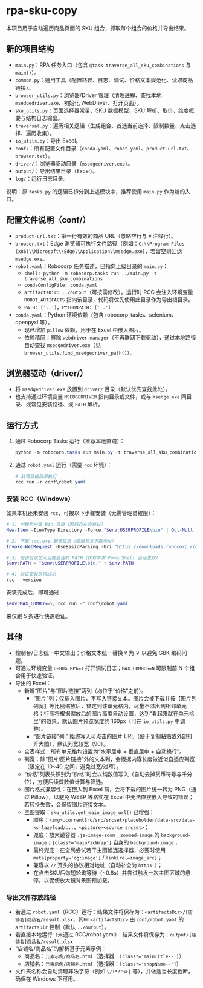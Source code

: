 # rpa-sku-copy

本项目用于自动遍历商品页面的 SKU 组合，抓取每个组合的价格并导出结果。

## 新的项目结构

- `main.py`：RPA 任务入口（包含 `@task traverse_all_sku_combinations` 与 `main()`）。
- `common.py`：通用工具（配置路径、日志、调试、价格文本规范化、读取商品链接）。
- `browser_utils.py`：浏览器/Driver 管理（清理进程、查找本地 `msedgedriver.exe`、初始化 WebDriver、打开页面）。
- `sku_utils.py`：页面选择器常量、SKU 数据模型、SKU 解析、取价、维度概要与结构日志输出。
- `traversal.py`：遍历相关逻辑（生成组合、首选当前选择、限制数量、点击选择、遍历收集）。
- `io_utils.py`：导出 Excel。
- `conf/`：所有配置文件目录（`conda.yaml`、`robot.yaml`、`product-url.txt`、`browser.txt`）。
- `driver/`：浏览器驱动目录（`msedgedriver.exe`）。
- `output/`：导出结果目录（Excel）。
- `log/`：运行日志目录。

说明：原 `tasks.py` 的逻辑已拆分到上述模块中，推荐使用 `main.py` 作为新的入口。

## 配置文件说明（conf/）
- `product-url.txt`：第一行有效的商品 URL（忽略空行与 `#` 注释行）。
- `browser.txt`：Edge 浏览器可执行文件路径（例如：`C:\\Program Files (x86)\\Microsoft\\Edge\\Application\\msedge.exe`），若留空则回退 `msedge.exe`。
- `robot.yaml`：Robocorp 任务描述，已指向上级目录的 `main.py`：
  - `shell: python -m robocorp.tasks run ../main.py -t traverse_all_sku_combinations`
  - `condaConfigFile: conda.yaml`
  - `artifactsDir: ../output`（可按需修改）。运行时 RCC 会注入环境变量 `ROBOT_ARTIFACTS` 指向该目录，代码将优先使用此目录作为导出根目录。
  - `PATH: ['..']`，`PYTHONPATH: ['..']`
- `conda.yaml`：Python 环境依赖（包含 robocorp-tasks、selenium、openpyxl 等）。
  - 现已增加 `pillow` 依赖，用于在 Excel 中嵌入图片。
  - 依赖精简：移除 `webdriver-manager`（不再联网下载驱动），通过本地路径自动查找 `msedgedriver.exe`（见 `browser_utils.find_msedgedriver_path()`）。

## 浏览器驱动（driver/）
- 将 `msedgedriver.exe` 放置到 `driver/` 目录（默认优先查找此处）。
- 也支持通过环境变量 `MSEDGEDRIVER` 指向目录或文件，或与 `msedge.exe` 同目录、或常见安装路径、或 `PATH` 解析。

## 运行方式
1. 通过 Robocorp Tasks 运行（推荐本地直跑）：
   ```powershell
   python -m robocorp.tasks run main.py -t traverse_all_sku_combinations
   ```
2. 通过 `robot.yaml` 运行（需要 `rcc` 环境）：
   ```powershell
   # 从项目根目录执行
   rcc run -r conf\robot.yaml
   ```

### 安装 RCC（Windows）
如果本机还未安装 `rcc`，可按以下步骤安装（无需管理员权限）：

```powershell
# 1) 创建用户级 bin 目录（若已存在会跳过）
New-Item -ItemType Directory -Force "$env:USERPROFILE\bin" | Out-Null

# 2) 下载 rcc.exe 到该目录（使用官方下载地址）
Invoke-WebRequest -UseBasicParsing -Uri "https://downloads.robocorp.com/rcc/releases/latest/windows64/rcc.exe" -OutFile "$env:USERPROFILE\bin\rcc.exe"

# 3) 将该目录加入当前会话的 PATH（仅对本次 PowerShell 会话生效）
$env:PATH = "$env:USERPROFILE\bin;" + $env:PATH

# 4) 验证安装是否成功
rcc --version
```

安装完成后，即可通过：

```powershell
$env:MAX_COMBOS=5; rcc run -r conf\robot.yaml
```

来仅跑 5 条进行快速验证。

## 其他
- 控制台/日志统一中文输出；价格文本统一替换 `¥` 为 `￥` 以避免 GBK 编码问题。
- 可通过环境变量 `DEBUG_RPA=1` 打开调试日志；`MAX_COMBOS=N` 可限制前 N 个组合用于快速验证。
- 导出的 Excel：
  - 新增“图片”与“图片链接”两列（均位于“价格”之前）。
    - “图片”列：仅插入图片，不写入链接文本。图片会被下载并按【图片列列宽】等比例缩放后，锚定到该单元格内，尽量不溢出到相邻单元格；行高将根据缩放后的图片高度自动设置，达到“看起来就在单元格里”的效果。默认图片预览宽度约 160px（可在 `io_utils.py` 中调整）。
    - “图片链接”列：始终写入可点击的图片 URL（便于复制粘贴或外部打开大图），默认列宽较宽（90）。
  - 全表样式：所有单元格均设置为“水平居中 + 垂直居中 + 自动换行”。
  - 列宽：除“图片/图片链接”外的文本列，会根据内容长度做近似自适应列宽（限定在 10~40 之间，避免过宽/过窄）。
  - “价格”列表头识别为“价格”时会以纯数值写入（自动去掉货币符号与千分位），方便后续做数值计算与筛选。
  - 图片格式兼容性：在嵌入到 Excel 前，会将下载的图片统一转为 PNG（通过 Pillow），以避免 WEBP 等格式在 Excel 中无法直接嵌入导致的错误；若转换失败，会保留图片链接文本。
  - 主图提取：`sku_utils.get_main_image_url()` 已增强：
    - 顺序：`<img>.currentSrc/src/srcset/placeholder/data-src/data-ks-lazyload/...`、`<picture><source srcset>`；
    - 兜底：放大镜容器 `.js-image-zoom__zoomed-image` 的 `background-image`；`[class*='mainPicWrap']` 自身的 `background-image`；
    - 最终兜底：在全局尝试若干主图候选选择器，必要时使用 `meta[property='og:image']` / `link[rel=image_src]`；
    - 兼容以 `//` 开头的协议相对地址（自动补全为 `https:`）；
    - 在点击SKU后做短轮询等待（~0.8s）并尝试触发一次主图区域的悬停，以促使放大镜背景图预加载。

### 导出文件存放路径
- 若通过 `robot.yaml`（RCC）运行：结果文件将保存为：`<artifactsDir>/[店铺名]商品名/result.xlsx`，其中 `<artifactsDir>` 由 `conf/robot.yaml` 的 `artifactsDir` 控制（默认 `../output`）。
- 若直接本地运行（未通过 RCC/robot.yaml）：结果文件将保存为：`output/[店铺名]商品名/result.xlsx`
- “店铺名/商品名”的解析基于元素示例：
  - 商品名：`元素示例/商品名.html`（选择器：`[class*='mainTitle--']`）
  - 店铺名：`元素示例/店铺名.html`（选择器：`[class*='shopName--']`）
- 文件夹名称会自动清理非法字符（例如 `\/:*?"<>|` 等），并做适当长度截断，确保在 Windows 下可用。
